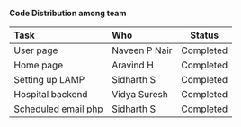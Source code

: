 **Code Distribution among team**

| Task | Who | Status |
| :--- | :--- | :---: |
| User page | Naveen P Nair | Completed |
| Home page | Aravind H | Completed |
| Setting up LAMP | Sidharth S | Completed |
| Hospital backend | Vidya Suresh | Completed |
| Scheduled email php | Sidharth S | Completed |
